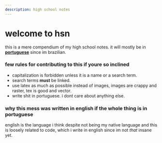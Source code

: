 ```yaml
---
description: high school notes
---
```


# welcome to hsn

this is a mere compendium of my high school notes. it will mostly be in [**portuguese**](https://en.wikipedia.org/wiki/Brazilian_Portuguese) since im brazilian.  


### few rules for contributing to this if youre so inclined

* capitalization is forbidden unless it is a name or a search term.
* search terms **must** be linked.
* use latex as much as possible instead of images, images are crappy and raster, tex is good and vector.
* write shit in portuguese. i dont care about anything else.

### why this mess was written in english if the whole thing is in portuguese

english is the language i think despite not being my native language and this is loosely related to code, which i write in english since im not _that_ insane yet.  


